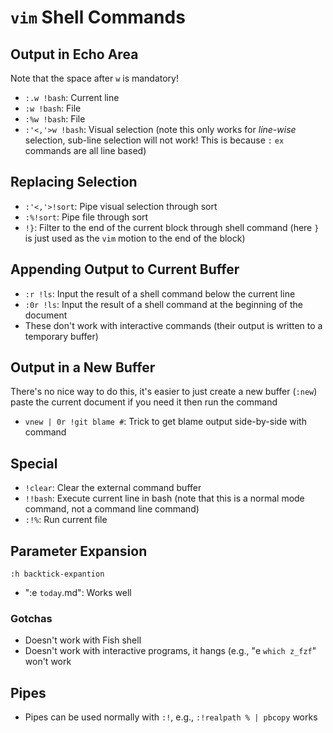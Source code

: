 # `vim` Shell Commands

## Output in Echo Area

Note that the space after `w` is mandatory!

- `:.w !bash`: Current line
- `:w !bash`: File
- `:%w !bash`: File
- `:'<,'>w !bash`: Visual selection (note this only works for *line-wise* selection, sub-line selection will not work! This is because `:` `ex` commands are all line based)
## Replacing Selection

- `:'<,'>!sort`: Pipe visual selection through sort
- `:%!sort`: Pipe file through sort
- `!}`: Filter to the end of the current block through shell command (here `}` is just used as the `vim` motion to the end of the block)

## Appending Output to Current Buffer

- `:r !ls`: Input the result of a shell command below the current line
- `:0r !ls`: Input the result of a shell command at the beginning of the document
- These don't work with interactive commands (their output is written to a temporary buffer)

## Output in a New Buffer

There's no nice way to do this, it's easier to just create a new buffer (`:new`) paste the current document if you need it then run the command

- `vnew | 0r !git blame #`: Trick to get blame output side-by-side with command

## Special

- `!clear`: Clear the external command buffer
- `!!bash`: Execute current line in bash (note that this is a normal mode command, not a command line command)
- `:!%`: Run current file

## Parameter Expansion

`:h backtick-expantion`

- ":e `today`.md": Works well

### Gotchas

- Doesn't work with Fish shell
- Doesn't work with interactive programs, it hangs (e.g., "e `which z_fzf`" won't work

## Pipes

- Pipes can be used normally with `:!`, e.g., `:!realpath % | pbcopy` works
